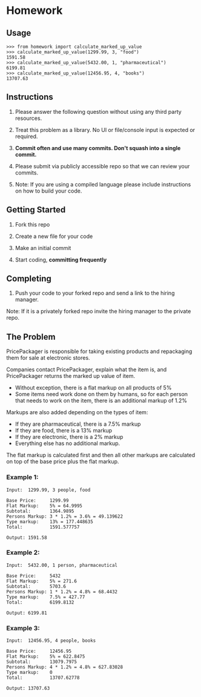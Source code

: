 # Homework
## Usage

```
>>> from homework import calculate_marked_up_value
>>> calculate_marked_up_value(1299.99, 3, "food")
1591.58
>>> calculate_marked_up_value(5432.00, 1, "pharmaceutical")
6199.81
>>> calculate_marked_up_value(12456.95, 4, "books")
13707.63
```

## Instructions

1. Please answer the following question without using any third party resources.

1. Treat this problem as a library. No UI or file/console input is expected or required.
 
1. **Commit often and use many commits. Don't squash into a single commit.**

1. Please submit via publicly accessible repo so that we can review your commits.

1. Note: If you are using a compiled language please include instructions on how to build your code.

## Getting Started

1. Fork this repo

1. Create a new file for your code

1. Make an initial commit

1. Start coding, **committing frequently**

## Completing
1. Push your code to your forked repo and send a link to the hiring manager.

Note: If it is a privately forked repo invite the hiring manager to the private repo.

## The Problem

PricePackager is responsible for taking existing products and repackaging them for sale at electronic stores.

Companies contact PricePackager, explain what the item is, and PricePackager returns the marked up value of item.

* Without exception, there is a flat markup on all products of 5%
* Some items need work done on them by humans, so for each person that needs to work on the item, there is an additional markup of 1.2%

Markups are also added depending on the types of item:

* If they are pharmaceutical, there is a 7.5% markup
* If they are food, there is a 13% markup
* If they are electronic, there is a 2% markup
* Everything else has no additional markup.

The flat markup is calculated first and then all other markups are calculated on top of the base price plus the flat markup.

### Example 1:

    Input:  1299.99, 3 people, food
    
    Base Price:     1299.99
    Flat Markup:    5% = 64.9995
    Subtotal:       1364.9895
    Persons Markup: 3 * 1.2% = 3.6% = 49.139622
    Type markup:    13% = 177.448635
    Total:          1591.577757

    Output: 1591.58

### Example 2:

    Input:  5432.00, 1 person, pharmaceutical

    Base Price:     5432
    Flat Markup:    5% = 271.6
    Subtotal:       5703.6
    Persons Markup: 1 * 1.2% = 4.8% = 68.4432
    Type markup:    7.5% = 427.77
    Total:          6199.8132

    Output: 6199.81

### Example 3:

    Input:  12456.95, 4 people, books

    Base Price:     12456.95
    Flat Markup:    5% = 622.8475
    Subtotal:       13079.7975
    Persons Markup: 4 * 1.2% = 4.8% = 627.83028
    Type markup:    0
    Total:          13707.62778

    Output: 13707.63
